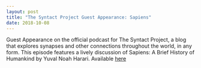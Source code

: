 ```yaml
---
layout: post
title: "The Syntact Project Guest Appearance: Sapiens"
date: 2018-10-08
---
```

Guest Appearance on the official podcast for The Syntact Project, a blog that explores synapses and other connections throughout the world, in any form.  This episode features a lively discussion of Sapiens: A Brief History of Humankind by Yuval Noah Harari.  Available [here](http://www.syntactproject.com/2018/04/23/book-club-sapiens.html)

